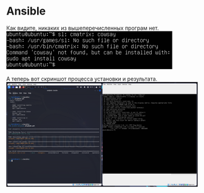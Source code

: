 # Ansible

Как видите, никаких из вышеперечисленных програм нет.
![not_installed](screenshots/notinstalled.png)

А теперь вот скриншот процесса установки и результата.
![result](screenshots/success.png)